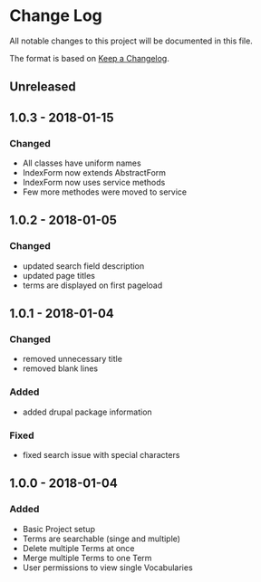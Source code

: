 # Change Log
All notable changes to this project will be documented in this file.

The format is based on [Keep a Changelog](http://keepachangelog.com/).

## Unreleased

## 1.0.3 - 2018-01-15

### Changed
- All classes have uniform names
- IndexForm now extends AbstractForm
- IndexForm now uses service methods
- Few more methodes were moved to service

## 1.0.2 - 2018-01-05

### Changed
- updated search field description
- updated page titles
- terms are displayed on first pageload

## 1.0.1 - 2018-01-04

### Changed
- removed unnecessary title
- removed blank lines

### Added
- added drupal package information

### Fixed
- fixed search issue with special characters

## 1.0.0 - 2018-01-04
### Added
- Basic Project setup
- Terms are searchable (singe and multiple)
- Delete multiple Terms at once
- Merge multiple Terms to one Term
- User permissions to view single Vocabularies
